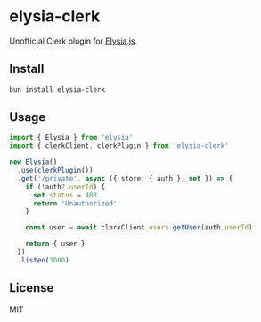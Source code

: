 # elysia-clerk

Unofficial Clerk plugin for [Elysia.js](https://elysiajs.com/).

## Install

```bash
bun install elysia-clerk
```

## Usage

```ts
import { Elysia } from 'elysia'
import { clerkClient, clerkPlugin } from 'elysia-clerk'

new Elysia()
  .use(clerkPlugin())
  .get('/private', async ({ store: { auth }, set }) => {
    if (!auth?.userId) {
      set.status = 403
      return 'Unauthorized'
    }

    const user = await clerkClient.users.getUser(auth.userId)

    return { user }
  })
  .listen(3000)
```

## License

MIT
